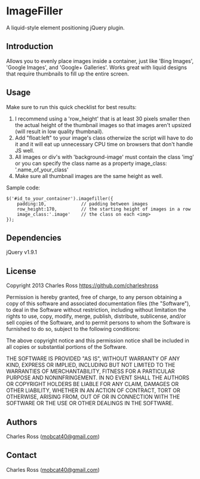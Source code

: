 ImageFiller
===========================
A liquid-style element positioning jQuery plugin.

Introduction
-----------------------------

Allows you to evenly place images inside a container, just like 'Bing Images', 'Google Images', and 'Google+ Galleries'. Works great with liquid designs that require thumbnails to fill up the entire screen.

Usage
-----------------------------

Make sure to run this quick checklist for best results:

1. I recommend using a 'row_height' that is at least 30 pixels smaller then the actual height of the thumbnail images so that images aren't upsized (will result in low quality thumbnail).
2. Add "float:left" to your image's class otherwize the script will have to do it and it will eat up unnecessary CPU time on browsers that don't handle JS well.
3. All images or div's with 'background-image' must contain the class 'img' or you can specify the class name as a property image_class: '.name_of_your_class'
4. Make sure all thumbnail images are the same height as well.

Sample code:

	$('#id_to_your_container').imagefiller({
		padding:10,				// padding between images
		row_height:170,			// the starting height of images in a row
		image_class:'.image'	// the class on each <img>
	});

Dependencies
-----------------------------

jQuery v1.9.1

License
-----------------------------

Copyright 2013 Charles Ross
https://github.com/charleshross

Permission is hereby granted, free of charge, to any person obtaining a copy of this software and associated documentation files (the "Software"), to deal in the Software without restriction, including without limitation the rights to use, copy, modify, merge, publish, distribute, sublicense, and/or sell copies of the Software, and to permit persons to whom the Software is furnished to do so, subject to the following conditions:

The above copyright notice and this permission notice shall be included in all copies or substantial portions of the Software.

THE SOFTWARE IS PROVIDED "AS IS", WITHOUT WARRANTY OF ANY KIND, EXPRESS OR IMPLIED, INCLUDING BUT NOT LIMITED TO THE WARRANTIES OF MERCHANTABILITY, FITNESS FOR A PARTICULAR PURPOSE AND NONINFRINGEMENT. IN NO EVENT SHALL THE AUTHORS OR COPYRIGHT HOLDERS BE LIABLE FOR ANY CLAIM, DAMAGES OR OTHER LIABILITY, WHETHER IN AN ACTION OF CONTRACT, TORT OR OTHERWISE, ARISING FROM, OUT OF OR IN CONNECTION WITH THE SOFTWARE OR THE USE OR OTHER DEALINGS IN THE SOFTWARE.

Authors
-----------------------------

Charles Ross (mobcat40@gmail.com)

Contact
-----------------------------

Charles Ross (mobcat40@gmail.com)